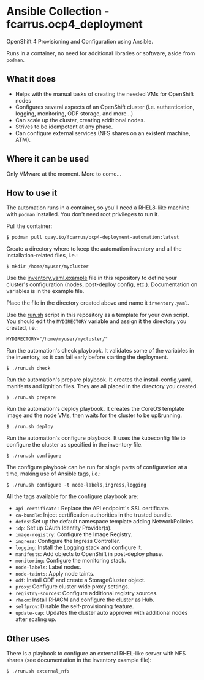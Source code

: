 # Ansible Collection - fcarrus.ocp4_deployment

OpenShift 4 Provisioning and Configuration using Ansible.

Runs in a container, no need for additional libraries or software, aside from `podman`.

## What it does

* Helps with the manual tasks of creating the needed VMs for OpenShift nodes
* Configures several aspects of an OpenShift cluster (i.e. authentication, logging, monitoring, ODF storage, and more...)
* Can scale up the cluster, creating additional nodes.
* Strives to be idempotent at any phase.
* Can configure external services (NFS shares on an existent machine, ATM).

## Where it can be used

Only VMware at the moment. More to come...

## How to use it

The automation runs in a container, so you'll need a RHEL8-like machine with `podman` installed. You don't need root privileges to run it.

Pull the container:
```shell
$ podman pull quay.io/fcarrus/ocp4-deployment-automation:latest
```

Create a directory where to keep the automation inventory and all the installation-related files, i.e.:

```shell
$ mkdir /home/myuser/mycluster
```

Use the [inventory.yaml.example](inventory.yaml.example) file in this repository to define your cluster's configuration (nodes, post-deploy config, etc.). Documentation on variables is in the example file.

Place the file in the directory created above and name it `inventory.yaml`.

Use the [run.sh](run.sh) script in this repository as a template for your own script. You should edit the `MYDIRECTORY` variable and assign it the directory you created, i.e.:

```shell
MYDIRECTORY="/home/myuser/mycluster/"
```

Run the automation's check playbook. It validates some of the variables in the inventory, so it can fail early before starting the deployment.

```shell
$ ./run.sh check
```

Run the automation's prepare playbook. It creates the install-config.yaml, manifests and ignition files. They are all placed in the directory you created.

```shell
$ ./run.sh prepare
```

Run the automation's deploy playbook. It creates the CoreOS template image and the node VMs, then waits for the cluster to be up&running.

```shell
$ ./run.sh deploy
```

Run the automation's configure playbook. It uses the kubeconfig file to configure the cluster as specified in the inventory file.

```shell
$ ./run.sh configure
```

The configure playbook can be run for single parts of configuration at a time, making use of Ansible tags, i.e.:

```shell
$ ./run.sh configure -t node-labels,ingress,logging
```

All the tags available for the configure playbook are:

* `api-certificate` : Replace the API endpoint's SSL certificate.
* `ca-bundle`: Inject certification authorities in the trusted bundle.
* `defns`: Set up the default namespace template adding NetworkPolicies.
* `idp`: Set up OAuth Identity Provider(s).
* `image-registry`: Configure the Image Registry.
* `ingress`: Configure the Ingress Controller.
* `logging`: Install the Logging stack and configure it.
* `manifests`: Add objects to OpenShift in post-deploy phase.
* `monitoring`: Configure the monitoring stack.
* `node-labels`: Label nodes.
* `node-taints`: Apply node taints.
* `odf`: Install ODF and create a StorageCluster object.
* `proxy`: Configure cluster-wide proxy settings.
* `registry-sources`: Configure additional registry sources.
* `rhacm`: Install RHACM and configure the cluster as Hub.
* `selfprov`: Disable the self-provisioning feature.
* `update-cap`: Updates the cluster auto approver with additional nodes after scaling up.

## Other uses

There is a playbook to configure an external RHEL-like server with NFS shares (see documentation in the inventory example file):

```shell
$ ./run.sh external_nfs
```

